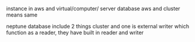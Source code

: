 instance in aws and virtual/computer/ server
database aws and cluster means same

neptune database include 2 things cluster and one is external writer which function as a reader, 
they have built in reader and writer
